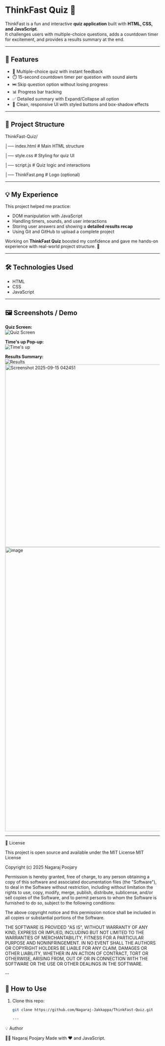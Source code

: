 # ThinkFast Quiz 🎯

ThinkFast is a fun and interactive **quiz application** built with **HTML, CSS, and JavaScript**.  
It challenges users with multiple-choice questions, adds a countdown timer for excitement, and provides a results summary at the end.  

---

## 🚀 Features
- 📝 Multiple-choice quiz with instant feedback  
- ⏱️ 15-second countdown timer per question with sound alerts  
- ⏭️ Skip question option without losing progress  
- 📊 Progress bar tracking  
- ✅ Detailed summary with Expand/Collapse all option  
- 🎨 Clean, responsive UI with styled buttons and box-shadow effects  

---

## 📂 Project Structure
ThinkFast-Quiz/

│── index.html # Main HTML structure

│── style.css # Styling for quiz UI

│── script.js # Quiz logic and interactions

│── ThinkFast.png # Logo (optional) 

---

## 💡 My Experience  
This project helped me practice:  
- DOM manipulation with JavaScript  
- Handling timers, sounds, and user interactions  
- Storing user answers and showing a **detailed results recap**  
- Using Git and GitHub to upload a complete project  

Working on **ThinkFast Quiz** boosted my confidence and gave me hands-on experience with real-world project structure. 🚀  

---

## 🛠️ Technologies Used  
- HTML  
- CSS  
- JavaScript  

---

## 🖼️ Screenshots / Demo  

**Quiz Screen:**  
![Quiz Screen](<img width="1904" height="932" alt="image" src="https://github.com/user-attachments/assets/3c10c634-723c-4296-96d5-865d8de564cf" />)  

**Time's up Pop-up:**  
![Time's up](<img width="1906" height="933" alt="image" src="https://github.com/user-attachments/assets/e9d4e4de-8fdc-475c-9469-cbacbe610f24" />)  

**Results Summary:**  
![Results](<img width="1909" height="366" alt="image" src="https://github.com/user-attachments/assets/225609df-59d5-4322-968b-7dbd7798b252" />)  
<img width="1902" height="593" alt="Screenshot 2025-09-15 042451" src="https://github.com/user-attachments/assets/8e2438fe-8cd7-451c-90bd-df24725ef71f" />
<img width="1914" height="923" alt="image" src="https://github.com/user-attachments/assets/50717828-5a94-4200-bf7a-2920de1686ba" />

---

📜 License

This project is open source and available under the MIT License
MIT License

Copyright (c) 2025 Nagaraj Poojary

Permission is hereby granted, free of charge, to any person obtaining a copy
of this software and associated documentation files (the "Software"), to deal
in the Software without restriction, including without limitation the rights
to use, copy, modify, merge, publish, distribute, sublicense, and/or sell
copies of the Software, and to permit persons to whom the Software is
furnished to do so, subject to the following conditions:

The above copyright notice and this permission notice shall be included in all
copies or substantial portions of the Software.

THE SOFTWARE IS PROVIDED "AS IS", WITHOUT WARRANTY OF ANY KIND, EXPRESS OR
IMPLIED, INCLUDING BUT NOT LIMITED TO THE WARRANTIES OF MERCHANTABILITY,
FITNESS FOR A PARTICULAR PURPOSE AND NONINFRINGEMENT. IN NO EVENT SHALL THE
AUTHORS OR COPYRIGHT HOLDERS BE LIABLE FOR ANY CLAIM, DAMAGES OR OTHER
LIABILITY, WHETHER IN AN ACTION OF CONTRACT, TORT OR OTHERWISE, ARISING FROM,
OUT OF OR IN CONNECTION WITH THE SOFTWARE OR THE USE OR OTHER DEALINGS IN THE
SOFTWARE.

--


## 📂 How to Use  
1. Clone this repo:  
   ```bash
   git clone https://github.com/Nagaraj-Jakkappa/ThinkFast-Quiz.git

   ---

  💡 Author
  
👨‍💻 Nagaraj Poojary
Made with ❤️ and JavaScript.

